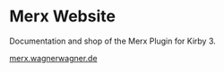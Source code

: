 # Merx Website

Documentation and shop of the Merx Plugin for Kirby 3.

[merx.wagnerwagner.de](https://merx.wagnerwagner.de)